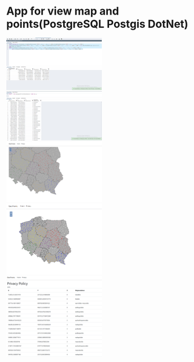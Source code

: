 # App for view map and points(PostgreSQL Postgis DotNet)
<p align="left">
  <img width="50%" src="wwwroot/png/GeoTronic1.png">  
  <img width="50%" src="wwwroot/png/GeoTronic2.png">  
  <img width="50%" src="wwwroot/png/GeoTronic3.png">  
  <img width="50%" src="wwwroot/png/GeoTronic4.png">  
  <img width="50%" src="wwwroot/png/GeoTronic5.png">
</p>